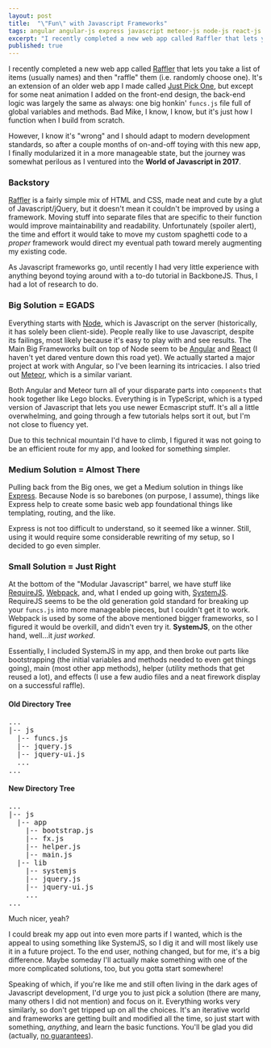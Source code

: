 ```yaml
---
layout: post
title:  "\"Fun\" with Javascript Frameworks"
tags: angular angular-js express javascript meteor-js node-js react-js system-js webpack require-js raffler typescript
excerpt: "I recently completed a new web app called Raffler that lets you take a list of items (usually names) and then 'raffle' them (i.e. randomly choose one)."
published: true
---
```


I recently completed a new web app called [Raffler](https://raffler.codana.me) that lets you take a list of items (usually names) and then "raffle" them (i.e. randomly choose one). It's an extension of an older web app I made called [Just Pick One](https://codaname.neb.host/jpo), but except for some neat animation I added on the front-end design, the back-end logic was largely the same as always: one big honkin' `funcs.js` file full of global variables and methods. Bad Mike, I know, I know, but it's just how I function when I build from scratch.

However, I know it's "wrong" and I should adapt to modern development standards, so after a couple months of on-and-off toying with this new app, I finally modularized it in a more manageable state, but the journey was somewhat perilous as I ventured into the **World of Javascript in 2017**.

<!--more-->

### Backstory

[Raffler](https://raffler.codana.me) is a fairly simple mix of HTML and CSS, made neat and cute by a glut of Javascript/jQuery, but it doesn't mean it couldn't be improved by using a framework. Moving stuff into separate files that are specific to their function would improve maintainability and readability. Unfortunately (spoiler alert), the time and effort it would take to move my custom spaghetti code to a *proper* framework would direct my eventual path toward merely augmenting my existing code.

As Javascript frameworks go, until recently I had very little experience with anything beyond toying around with a to-do tutorial in BackboneJS. Thus, I had a lot of research to do.

### Big Solution = EGADS

Everything starts with [Node](https://nodejs.org), which is Javascript on the server (historically, it has solely been client-side). People really like to use Javascript, despite its failings, most likely because it's easy to play with and see results. The Main Big Frameworks built on top of Node seem to be [Angular](https://angular.io) and [React](https://facebook.github.io/react/) (I haven't yet dared venture down this road yet). We actually started a major project at work with Angular, so I've been learning its intricacies. I also tried out [Meteor](https://meteor.com), which is a similar variant.

Both Angular and Meteor turn all of your disparate parts into `components` that hook together like Lego blocks. Everything is in TypeScript, which is a typed version of Javascript that lets you use newer Ecmascript stuff. It's all a little overwhelming, and going through a few tutorials helps sort it out, but I'm not close to fluency yet.

Due to this technical mountain I'd have to climb, I figured it was not going to be an efficient route for my app, and looked for something simpler.

### Medium Solution = Almost There

Pulling back from the Big ones, we get a Medium solution in things like [Express](https://expressjs.com). Because Node is so barebones (on purpose, I assume), things like Express help to create some basic web app foundational things like templating, routing, and the like.

Express is not too difficult to understand, so it seemed like a winner. Still, using it would require some considerable rewriting of my setup, so I decided to go even simpler.

### Small Solution = Just Right

At the bottom of the "Modular Javascript" barrel, we have stuff like [RequireJS](https://requirejs.org), [Webpack](https://webpack.github.io), and, what I ended up going with, [SystemJS](https://github.com/systemjs/systemjs). RequireJS seems to be the old generation gold standard for breaking up your `funcs.js` into more manageable pieces, but I couldn't get it to work. Webpack is used by some of the above mentioned bigger frameworks, so I figured it would be overkill, and didn't even try it. **SystemJS**, on the other hand, well...it *just worked*.

Essentially, I included SystemJS in my app, and then broke out parts like bootstrapping (the initial variables and methods needed to even get things going), main (most other app methods), helper (utility methods that get reused a lot), and effects (I use a few audio files and a neat firework display on a successful raffle).

#### Old Directory Tree

<pre>
...
|-- js
  |-- funcs.js
  |-- jquery.js
  |-- jquery-ui.js
  ...
...
</pre>

#### New Directory Tree

<pre>
...
|-- js
  |-- app
    |-- bootstrap.js
    |-- fx.js
    |-- helper.js
    |-- main.js
  |-- lib
    |-- systemjs
    |-- jquery.js
    |-- jquery-ui.js
    ...
...
</pre>

Much nicer, yeah?

I could break my app out into even more parts if I wanted, which is the appeal to using something like SystemJS, so I dig it and will most likely use it in a future project. To the end user, nothing changed, but for me, it's a big difference. Maybe someday I'll actually make something with one of the more complicated solutions, too, but you gotta start somewhere!

Speaking of which, if you're like me and still often living in the dark ages of Javascript development, I'd urge you to just pick a solution (there are many, many others I did not mention) and focus on it. Everything works very similarly, so don't get tripped up on all the choices. It's an iterative world and frameworks are getting built and modified all the time, so just start with something, *anything*, and learn the basic functions. You'll be glad you did (actually, [no guarantees](https://hackernoon.com/how-it-feels-to-learn-javascript-in-2016-d3a717dd577f)).

